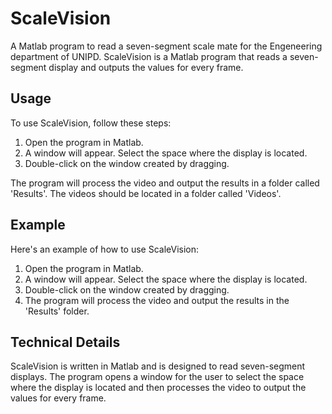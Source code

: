 # ScaleVision
A Matlab program to read a seven-segment scale mate for the Engeneering department of UNIPD.
ScaleVision is a Matlab program that reads a seven-segment display and outputs the values for every frame. 

## Usage

To use ScaleVision, follow these steps:

1. Open the program in Matlab.
2. A window will appear. Select the space where the display is located.
3. Double-click on the window created by dragging.

The program will process the video and output the results in a folder called 'Results'. The videos should be located in a folder called 'Videos'.

## Example

Here's an example of how to use ScaleVision:

1. Open the program in Matlab.
2. A window will appear. Select the space where the display is located.
3. Double-click on the window created by dragging.
4. The program will process the video and output the results in the 'Results' folder.

## Technical Details

ScaleVision is written in Matlab and is designed to read seven-segment displays. The program opens a window for the user to select the space where the display is located and then processes the video to output the values for every frame.
